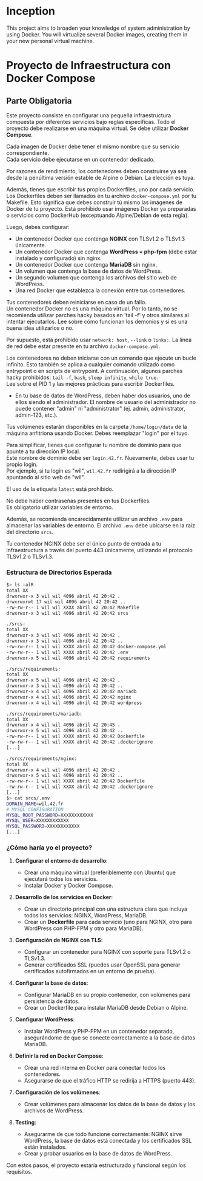 # Inception
This project aims to broaden your knowledge of system administration by using Docker. You will virtualize several Docker images, creating them in your new personal virtual machine.

# Proyecto de Infraestructura con Docker Compose

## Parte Obligatoria

Este proyecto consiste en configurar una pequeña infraestructura compuesta por diferentes servicios bajo reglas específicas. Todo el proyecto debe realizarse en una máquina virtual. Se debe utilizar **Docker Compose**.

Cada imagen de Docker debe tener el mismo nombre que su servicio correspondiente.  
Cada servicio debe ejecutarse en un contenedor dedicado.

Por razones de rendimiento, los contenedores deben construirse ya sea desde la penúltima versión estable de Alpine o Debian. La elección es tuya.

Además, tienes que escribir tus propios Dockerfiles, uno por cada servicio. Los Dockerfiles deben ser llamados en tu archivo `docker-compose.yml` por tu Makefile. Esto significa que debes construir tú mismo las imágenes de Docker de tu proyecto. Está prohibido usar imágenes Docker ya preparadas o servicios como DockerHub (exceptuando Alpine/Debian de esta regla).

Luego, debes configurar:

- Un contenedor Docker que contenga **NGINX** con TLSv1.2 o TLSv1.3 únicamente.
- Un contenedor Docker que contenga **WordPress + php-fpm** (debe estar instalado y configurado) sin nginx.
- Un contenedor Docker que contenga **MariaDB** sin nginx.
- Un volumen que contenga la base de datos de WordPress.
- Un segundo volumen que contenga los archivos del sitio web de WordPress.
- Una red Docker que establezca la conexión entre tus contenedores.

Tus contenedores deben reiniciarse en caso de un fallo.  
Un contenedor Docker no es una máquina virtual. Por lo tanto, no se recomienda utilizar parches hacky basados en 'tail -f' y otros similares al intentar ejecutarlos. Lee sobre cómo funcionan los demonios y si es una buena idea utilizarlos o no.

Por supuesto, está prohibido usar `network: host`, `--link` o `links:`. La línea de red debe estar presente en tu archivo `docker-compose.yml`.

Los contenedores no deben iniciarse con un comando que ejecute un bucle infinito. Esto también se aplica a cualquier comando utilizado como entrypoint o en scripts de entrypoint. A continuación, algunos parches hacky prohibidos: `tail -f`, `bash`, `sleep infinity`, `while true`.  
Lee sobre el PID 1 y las mejores prácticas para escribir Dockerfiles.

- En tu base de datos de WordPress, deben haber dos usuarios, uno de ellos siendo el administrador. El nombre de usuario del administrador no puede contener "admin" ni "administrator" (ej. admin, administrator, admin-123, etc.).

Tus volúmenes estarán disponibles en la carpeta `/home/login/data` de la máquina anfitriona usando Docker. Debes reemplazar "login" por el tuyo.

Para simplificar, tienes que configurar tu nombre de dominio para que apunte a tu dirección IP local.  
Este nombre de dominio debe ser `login.42.fr`. Nuevamente, debes usar tu propio login.  
Por ejemplo, si tu login es "wil", `wil.42.fr` redirigirá a la dirección IP apuntando al sitio web de "wil".

El uso de la etiqueta `latest` está prohibido.

No debe haber contraseñas presentes en tus Dockerfiles.  
Es obligatorio utilizar variables de entorno.

Además, se recomienda encarecidamente utilizar un archivo `.env` para almacenar las variables de entorno. El archivo `.env` debe ubicarse en la raíz del directorio `srcs`.

Tu contenedor NGINX debe ser el único punto de entrada a tu infraestructura a través del puerto 443 únicamente, utilizando el protocolo TLSv1.2 o TLSv1.3.

### Estructura de Directorios Esperada

```bash
$> ls -alR
total XX
drwxrwxr-x 3 wil wil 4096 abril 42 20:42 .
drwxrwxrwt 17 wil wil 4096 abril 42 20:42 ..
-rw-rw-r-- 1 wil wil XXXX abril 42 20:42 Makefile
drwxrwxr-x 3 wil wil 4096 abril 42 20:42 srcs

./srcs:
total XX
drwxrwxr-x 3 wil wil 4096 abril 42 20:42 .
drwxrwxr-x 3 wil wil 4096 abril 42 20:42 ..
-rw-rw-r-- 1 wil wil XXXX abril 42 20:42 docker-compose.yml
-rw-rw-r-- 1 wil wil XXXX abril 42 20:42 .env
drwxrwxr-x 5 wil wil 4096 abril 42 20:42 requirements

./srcs/requirements:
total XX
drwxrwxr-x 5 wil wil 4096 abril 42 20:42 .
drwxrwxr-x 3 wil wil 4096 abril 42 20:42 ..
drwxrwxr-x 4 wil wil 4096 abril 42 20:42 mariadb
drwxrwxr-x 4 wil wil 4096 abril 42 20:42 nginx
drwxrwxr-x 4 wil wil 4096 abril 42 20:42 wordpress

./srcs/requirements/mariadb:
total XX
drwxrwxr-x 4 wil wil 4096 abril 42 20:45 .
drwxrwxr-x 5 wil wil 4096 abril 42 20:42 ..
-rw-rw-r-- 1 wil wil XXXX abril 42 20:42 Dockerfile
-rw-rw-r-- 1 wil wil XXXX abril 42 20:42 .dockerignore
[...]

./srcs/requirements/nginx:
total XX
drwxrwxr-x 4 wil wil 4096 abril 42 20:42 .
drwxrwxr-x 5 wil wil 4096 abril 42 20:42 ..
-rw-rw-r-- 1 wil wil XXXX abril 42 20:42 Dockerfile
-rw-rw-r-- 1 wil wil XXXX abril 42 20:42 .dockerignore
[...]
$> cat srcs/.env
DOMAIN_NAME=wil.42.fr
# MYSQL CONFIGURATION
MYSQL_ROOT_PASSWORD=XXXXXXXXXXXX
MYSQL_USER=XXXXXXXXXXXX
MYSQL_PASSWORD=XXXXXXXXXXXX
[...]
```

### ¿Cómo haría yo el proyecto?

1. **Configurar el entorno de desarrollo**:
   - Crear una máquina virtual (preferiblemente con Ubuntu) que ejecutará todos los servicios.
   - Instalar Docker y Docker Compose.
   
2. **Desarrollo de los servicios en Docker**:
   - Crear un directorio principal con una estructura clara que incluya todos los servicios: NGINX, WordPress, MariaDB.
   - Crear un **Dockerfile** para cada servicio (uno para NGINX, otro para WordPress con PHP-FPM y otro para MariaDB).
   
3. **Configuración de NGINX con TLS**:
   - Configurar un contenedor para NGINX con soporte para TLSv1.2 o TLSv1.3.
   - Generar certificados SSL (puedes usar OpenSSL para generar certificados autofirmados en un entorno de prueba).

4. **Configurar la base de datos**:
   - Configurar MariaDB en su propio contenedor, con volúmenes para persistencia de datos.
   - Crear un Dockerfile para instalar MariaDB desde Debian o Alpine.

5. **Configurar WordPress**:
   - Instalar WordPress y PHP-FPM en un contenedor separado, asegurándome de que se conecte correctamente a la base de datos MariaDB.

6. **Definir la red en Docker Compose**:
   - Crear una red interna en Docker para conectar todos los contenedores.
   - Asegurarse de que el tráfico HTTP se redirija a HTTPS (puerto 443).

7. **Configuración de los volúmenes**:
   - Crear volúmenes para almacenar los datos de la base de datos y los archivos de WordPress.

8. **Testing**:
   - Asegurarme de que todo funcione correctamente: NGINX sirve WordPress, la base de datos está conectada y los certificados SSL están instalados.
   - Crear y probar usuarios en la base de datos de WordPress.

Con estos pasos, el proyecto estaría estructurado y funcional según los requisitos.

